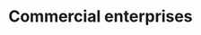 ---
title: Commercial enterprises
longTitle: 'Commercial enterprises'
tags:
- gccommon
usedFor:
- "[[Businesses]]"
---